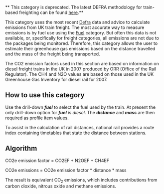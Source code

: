 ** This category is deprecated. The latest DEFRA methodology for
train-based freighting can be found
[here](DEFRA_freight_transport_methodology).**

This category uses the most recent
[Defra](http://www.defra.gov.uk/environment/business/reporting/conversion-factors.htm)
data and advice to calculate emissions from UK train freight. The most
accurate way to measure emissions is by fuel use using the
[Fuel](Fuel_Defra) category. But often this data is not available, or,
specifically for freight categories, all emissions are not due to the
packages being monitored. Therefore, this category allows the user to
estimate their greenhouse gas emissions based on the distance travelled
and the mass of the freight being transported.

The CO2 emission factors used in this section are based on information
on diesel freight trains in the UK in 2007 produced by ORR (Office of
the Rail Regulator). The CH4 and N2O values are based on those used in
the UK Greenhouse Gas Inventory for diesel rail for 2007.

## How to use this category

Use the drill-down ***fuel*** to select the fuel used by the train. At
present the only drill-down option for ***fuel*** is *diesel*. The
***distance*** and ***mass*** are then required as profile item values.

To assist in the calculation of rail distances, national rail provides a
route index containing timetables that state the distance between
stations.

## Algorithm

CO2e emission factor = CO2EF + N2OEF + CH4EF

CO2e emissions = CO2e emission factor \* distance \* mass

The result is equivalent CO<sub>2</sub> emissions, which includes contributions
from carbon dioxide, nitrous oxide and methane emissions.
